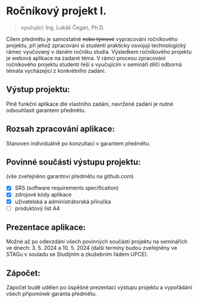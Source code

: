 # Ročníkový projekt I.

> vyučující: Ing. Lukáš Čegan, Ph.D.

Cílem předmětu je samostatné ~~nebo týmové~~ vypracování ročníkového projektu, při jehož zpracování si studenti prakticky osvojují technologický rámec vyučovaný v daném ročníku studia. Výsledkem ročníkového projektu je webová aplikace na zadané téma. V rámci procesu zpracování ročníkového projektu studenti řeší s vyučujícím v semináři dílčí odborná témata vycházející z konkrétního zadání.

## Výstup projektu:
Plně funkční aplikace dle vlastního zadání, navržené zadání je nutné odsouhlasit garantem předmětu.

## Rozsah zpracování aplikace:
Stanoven individuálně po konzultaci v garantem předmětu.

## Povinné součásti výstupu projektu:

(vše zveřejněno garantovi předmětu na github.com)

- [x] SRS (software requirements specification)
- [x] zdrojové kódy aplikace
- [x] uživatelská a administrátorská příručka
- [ ] produktový list A4

## Prezentace aplikace:
Možné až po odevzdání všech povinných součástí projektu na seminářích ve dnech: 3. 5. 2024 a 10. 5. 2024 (další termíny budou zveřejněny ve STAGu v souladu se Studijním a zkušebním řádem UPCE).

## Zápočet:
Zápočet budě udělen po úspěšné prezentaci výstupu projektu a vypořádání všech připomínek garanta předmětu.
